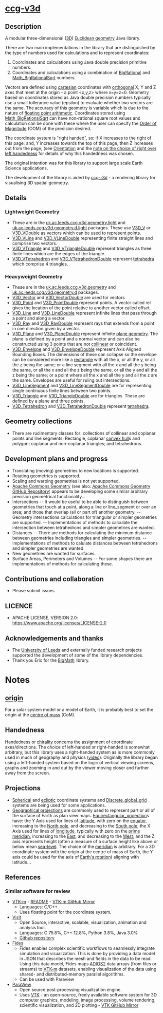 # [ccg-v3d](https://github.com/agdturner/ccg-v3d)

## Description
A modular three-dimensional ([3D](https://en.wikipedia.org/wiki/Euclidean_space)) [Euclidean geometry](https://en.wikipedia.org/wiki/Euclidean_geometry) Java library.

There are two main implementations in the library that are distinguished by the type of numbers used for calculations and to represent coordinates:

1. Coordinates and calculations using Java double precision primitive numbers.
2. Coordinates and calculations using a combination of [BigRational](https://github.com/eobermuhlner/big-math/blob/master/ch.obermuhlner.math.big/src/main/java/ch/obermuhlner/math/big/BigRational.java) and [Math_BigRationalSqrt](https://github.com/agdturner/ccg-math/blob/master/src/main/java/uk/ac/leeds/ccg/math/number/Math_BigRationalSqrt.java) numbers.

Vectors are defined using [cartesian](https://en.wikipedia.org/wiki/Cartesian_coordinate_system) coordinates with [orthogonal](https://en.wikipedia.org/wiki/Orthogonality) X, Y and Z axes that meet at the origin - a point <x,y,z> where x=y=z=0. Geometry based on coordinates stored as Java double precision numbers typically use a small tollerance value (epsilon) to evaluate whether two vectors are the same. The accuracy of this geometry is variable which is due to the nature of [floating point arithmetic](https://en.wikipedia.org/wiki/Floating-point_arithmetic). Coordinates stored using [Math_BigRationalSqrt](https://github.com/agdturner/ccg-math/blob/master/src/main/java/uk/ac/leeds/ccg/math/number/Math_BigRationalSqrt.java) can have non-rational square root values and calculation can be done with these where the user can specify the [Order of Magnitude](https://en.wikipedia.org/wiki/Order_of_magnitude) (OOM) of the precision desired.

The coordinate system is "right handed", so: if X increases to the right of this page; and, Y increases towards the top of this page, then Z increases out from the page, (see [Orientation](https://en.wikipedia.org/wiki/Orientation_(vector_space)) and the [note on the choice of right over left handedness](#handedness) for details of why this handedness was chosen.

The original intention was for this library to support large scale Earth Science applications.

The development of the library is aided by [ccg-r3d](https://github.com/agdturner/ccg-r3d) - a rendering library for visualising 3D spatial geometry.

## Details
### Lightweight Geometry
- These are in the [uk.ac.leeds.ccg.v3d.geometry.light](https://github.com/agdturner/ccg-v3d/blob/master/src/main/java/uk/ac/leeds/ccg/v3d/geometry/light/) and [uk.ac.leeds.ccg.v3d.geometry.d.light](https://github.com/agdturner/ccg-v3d/blob/master/src/main/java/uk/ac/leeds/ccg/v3d/geometry/d/light/) packages. These use [V3D_V](https://github.com/agdturner/ccg-v3d/blob/master/src/main/java/uk/ac/leeds/ccg/v3d/geometry/light/V3D_V.java) or [V3D_VDouble](https://github.com/agdturner/ccg-v3d/blob/master/src/main/java/uk/ac/leeds/ccg/v3d/geometry/d/light/V3D_VDouble.java) as vectors which can be used to represent points.
- [V3D_VLine](https://github.com/agdturner/ccg-v3d/blob/master/src/main/java/uk/ac/leeds/ccg/v3d/geometry/light/V3D_VLine.java) and [V3D_VLineDouble](https://github.com/agdturner/ccg-v3d/blob/master/src/main/java/uk/ac/leeds/ccg/v3d/geometry/d/light/V3D_VLineDouble.java) representing finite straight lines and comprise two vectors.
- [V3D_VTriangle](https://github.com/agdturner/ccg-v3d/blob/master/src/main/java/uk/ac/leeds/ccg/v3d/geometry/light/V3D_VTriangle.java) and [V3D_VTriangleDouble](https://github.com/agdturner/ccg-v3d/blob/master/src/main/java/uk/ac/leeds/ccg/v3d/geometry/d/light/V3D_VTriangleDouble.java) represent triangles as three finite lines which are the edges of the triangle.
- [V3D_VTetrahedron](https://github.com/agdturner/ccg-v3d/blob/master/src/main/java/uk/ac/leeds/ccg/v3d/geometry/light/V3D_VTetrahedron.java) and [V3D_VTetrahedronDouble](https://github.com/agdturner/ccg-v3d/blob/master/src/main/java/uk/ac/leeds/ccg/v3d/geometry/d/light/V3D_VTetrahedronDouble.java) represent [tetrahedra](https://en.wikipedia.org/wiki/Tetrahedra) which comprise 4 triangles.
### Heavyweight Geometry
- These are in the [uk.ac.leeds.ccg.v3d.geometry](https://github.com/agdturner/ccg-v3d/blob/master/src/main/java/uk/ac/leeds/ccg/v3d/geometry/) and [uk.ac.leeds.ccg.v3d.geometry.d](https://github.com/agdturner/ccg-v3d/blob/master/src/main/java/uk/ac/leeds/ccg/v3d/geometry/d/) packages. 
- [V3D_Vector](https://github.com/agdturner/ccg-v3d/blob/master/src/main/java/uk/ac/leeds/ccg/v3d/geometry/V3D_Vector.java) and [V3D_VectorDouble](https://github.com/agdturner/ccg-v3d/blob/master/src/main/java/uk/ac/leeds/ccg/v3d/geometry/d/V3D_VectorDouble.java) are used for vectors
- [V3D_Point](https://github.com/agdturner/ccg-v3d/blob/master/src/main/java/uk/ac/leeds/ccg/v3d/geometry/V3D_Point.java) and [V3D_PointDouble](https://github.com/agdturner/ccg-v3d/blob/master/src/main/java/uk/ac/leeds/ccg/v3d/geometry/d/V3D_PointDouble.java) represent points. A vector called rel gives the location of the point relative to another vector called offset.
- [V3D_Line](https://github.com/agdturner/ccg-v3d/blob/master/src/main/java/uk/ac/leeds/ccg/v3d/geometry/V3D_Line.java) and [V3D_LineDouble](https://github.com/agdturner/ccg-v3d/blob/master/src/main/java/uk/ac/leeds/ccg/v3d/geometry/d/V3D_LineDouble.java) represent infinite lines that pass through a point and along a vector.
- [V3D_Ray](https://github.com/agdturner/ccg-v3d/blob/master/src/main/java/uk/ac/leeds/ccg/v3d/geometry/V3D_Ray.java) and [V3D_RayDouble](https://github.com/agdturner/ccg-v3d/blob/master/src/main/java/uk/ac/leeds/ccg/v3d/geometry/d/V3D_RayDouble.java) represent rays that extends from a point in one direction given by a vector.
- [V3D_Plane](https://github.com/agdturner/ccg-v3d/blob/master/src/main/java/uk/ac/leeds/ccg/v3d/geometry/V3D_Plane.java) and [V3D_PlaneDouble](https://github.com/agdturner/ccg-v3d/blob/master/src/main/java/uk/ac/leeds/ccg/v3d/geometry/d/V3D_PlaneDouble.java) represent infinite [plane geometry](https://en.wikipedia.org/wiki/Plane_(geometry)). The plane is defined by a point and a normal vector and can also be constructed using 3 points that are not [collinear](https://en.wikipedia.org/wiki/Collinearity) or coincident.
- [V3D_Envelope](https://github.com/agdturner/ccg-v3d/blob/master/src/main/java/uk/ac/leeds/ccg/v3d/geometry/V3D_Envelope.java) and [V3D_EnvelopeDouble](https://github.com/agdturner/ccg-v3d/blob/master/src/main/java/uk/ac/leeds/ccg/v3d/geometry/d/V3D_EnvelopeDouble.java) represent Axis Aligned Bounding Boxes. The dimensions of these can collapse so the envelope can be considered more like a [rectangle](https://en.wikipedia.org/wiki/Rectangle) with all the x, or all the y, or all the z being the same; or a line segment with all the x and all the y being the same, or all the x and all the z being the same, or all the y and all the z being the same; or a point where all the x and all the y and all the z are the same. Envelopes are useful for ruling out intersections.
- [V3D_LineSegment](https://github.com/agdturner/ccg-v3d/blob/master/src/main/java/uk/ac/leeds/ccg/v3d/geometry/V3D_LineSegment.java) and [V3D_LineSegmentDouble](https://github.com/agdturner/ccg-v3d/blob/master/src/main/java/uk/ac/leeds/ccg/v3d/geometry/d/V3D_LineSegmentDouble.java) are for representing single continuous finite lines between two points.
- [V3D_Triangle](https://github.com/agdturner/ccg-v3d/blob/master/src/main/java/uk/ac/leeds/ccg/v3d/geometry/V3D_Triangle.java) and [V3D_TriangleDouble](https://github.com/agdturner/ccg-v3d/blob/master/src/main/java/uk/ac/leeds/ccg/v3d/geometry/d/V3D_TriangleDouble.java) are for triangles. These are defined by a plane and three points.
- [V3D_Tetrahedron](https://github.com/agdturner/ccg-v3d/blob/master/src/main/java/uk/ac/leeds/ccg/v3d/geometry/V3D_Tetrahedron.java) and [V3D_TetrahedronDouble](https://github.com/agdturner/ccg-v3d/blob/master/src/main/java/uk/ac/leeds/ccg/v3d/geometry/d/V3D_TetrahedronDouble.java) represent [tetrahedra](https://en.wikipedia.org/wiki/Tetrahedra).

## Geometry collections
- There are rudimentary classes for: collections of collinear and coplanar points and line segments; Rectangle, coplanar [convex hull](https://en.wikipedia.org/wiki/Convex_hull)s and polygon; coplanar and non-coplanar triangles; and tetrahedrons.

## Development plans and progress
- Translating (moving) geometries to new locations is supported.
- Rotating geometries is supported.
- Scaling and warping geometries is not yet supported.
- [Apache Commons Geometry](https://commons.apache.org/proper/commons-geometry/) (see also: [Apache Commons Geometry GitHub Repository](https://github.com/apache/commons-geometry)) appears to be developing some similar arbitrary precision geometrical functionality... 
- Intersections
-- It would be useful to be able to distinguish between geometries that touch at a point, along a line or line_segment or over an area; and those that overlap (all or part of) another geometry.
-- Geometry intersections calculations for triangular or simpler geometries are supported.
-- Implementations of methods to calculate the intersection between tetrahedrons and simpler geometries are wanted.
- Distances
-- There are methods for calculating the minimum distance between geometries including triangles and simpler geometries. 
-- Implementations of methods to calulate distances between tetrahedrons and simpler geometries are wanted.
- New geometries are wanted for surfaces.
- Surface Areas, Perimeters and Volumes
-- For some shapes there are implementations of methods for calculating these.

## Contributions and collaboration
- Please submit issues.

## LICENCE
- APACHE LICENSE, VERSION 2.0: https://www.apache.org/licenses/LICENSE-2.0

## Acknowledgements and thanks
- The [University of Leeds](http://www.leeds.ac.uk) and externally funded research projects supported the development of some of the library dependencies.
- Thank you Eric for the [BigMath](https://github.com/eobermuhlner/big-math) library.

# Notes

## [origin](https://en.wikipedia.org/wiki/Origin_(mathematics))
For a solar system model or a model of Earth, it is probably best to set the origin at the [centre of mass](https://en.wikipedia.org/wiki/Center_of_mass) (CoM).

## Handedness
Handedness or [chirality](https://en.wikipedia.org/wiki/Chirality_(physics)) concerns the assignment of coordinate axes/directions. The choice of left-handed or right-handed is somewhat arbitrary, but this library uses a right-handed system as is more commonly used in much of geography and physics ([video](https://youtu.be/BoHQtXpWG2Y)). Originally the library began using a left-handed system based on the logic of vertical viewing screens, graphs and zooming in and out by the viewer moving closer and further away from the screen.

## Projections
- [Spherical](https://en.wikipedia.org/wiki/Spherical_coordinate_system) and [ecliptic](https://en.wikipedia.org/wiki/Ecliptic_coordinate_system) coordinate systems and [Discrete_global_grid](https://en.wikipedia.org/wiki/Discrete_global_grid#Standard_equal-area_hierarchical_grids) systems are being used for some applications.
- [Geographical projections](https://en.wikipedia.org/wiki/List_of_map_projections) are commonly used to represent part or all of the surface of Earth as plan view maps. [Equirectangular_projection](https://en.wikipedia.org/wiki/Equirectangular_projection)s have: the Y Axis used for lines of [latitude](https://en.wikipedia.org/wiki/Latitude), with zero on the [equator](https://en.wikipedia.org/wiki/Equator), increasing to the [North pole](https://en.wikipedia.org/wiki/North_Pole), and decreasing to the [South pole](https://en.wikipedia.org/wiki/South_Pole); the X Axis used for lines of [longitude](https://en.wikipedia.org/wiki/Longitude), typically with zero on the [prime meridian](https://en.wikipedia.org/wiki/Prime_meridian), increasing to the [East](https://en.wikipedia.org/wiki/East), and decreasing to the [West](https://en.wikipedia.org/wiki/West); and the Z axis represents height (often a measure of a surface height like above or below mean [sea-level](https://en.wikipedia.org/wiki/Sea_level). The choice of the [meridian](https://en.wikipedia.org/wiki/Meridian_(geography)) is arbitrary. For a 3D coordinate system with the origin at the centre of mass of Earth, the Y axis could be used for the axis of [Earth's rotation](https://en.wikipedia.org/wiki/Earth%27s_rotation)) aligning with latitude...

## References
### Similar software for review
- [VTK-m](https://m.vtk.org/) - [README](https://gitlab.kitware.com/vtk/vtk-m/blob/master/README.md) - [VTK-m GitHub Mirror](https://github.com/Kitware/VTK-M)
  - Languages: C/C++.
  - Uses floating point for the coordinate system.
- [VisIt](https://visit-dav.github.io/visit-website/index.html)
  - Open Source, interactive, scalable, visualization, animation and analysis tool.
  - Languages: C 75.8%, C++ 12.8%, Python 3.8%, Java 3.0%
  - [Github repository](https://github.com/visit-dav/visit/)
- [Fides](https://fides.readthedocs.io/en/latest/)
  - Fides enables complex scientific workflows to seamlessly integrate simulation and visualization. This is done by providing a data model in JSON that describes the mesh and fields in the data to be read. Using this data model, Fides maps [ADIOS2](https://github.com/ornladios/ADIOS2) data arrays (from files or streams) to [VTK-m](https://m.vtk.org/) datasets, enabling visualization of the data using shared- and distributed-memory parallel algorithms.
  - Can be used with Paraview
- [ParaView](https://www.paraview.org/)
  - Open source post-processing visualization engine.
  - Uses [VTK](https://vtk.org/) - an open-source, freely available software system for 3D computer graphics, modeling, image processing, volume rendering, scientific visualization, and 2D plotting - [VTK GitHub Mirror](https://github.com/Kitware/VTK)
